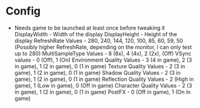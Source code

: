 # Config
- Needs game to be launched at least once before tweaking it
DisplayWidth - Width of the display
DisplayHeight - Height of the display
RefreshRate Values - 280, 240, 144, 120, 100, 85, 60, 59, 50 (Possibly higher RefreshRate, depending on the monitor, I can only test up to 280)
MultiSampleType Values - 8 (8x), 4 (4x), 2 (2x), (Off)
VSync values - 0 (Off), 1 (On)
Environment Quality Values -  3 (4 in game), 2 (3 in game), 1 (2 in game), 0 (1 in game)
Texture Quality Values - 2 (3 in game), 1 (2 in game), 0 (1 in game)
Shadow Quality Values - 2 (3 in game), 1 (2 in game), 0 (1 in game)
Reflection Quality Values - 2 (High in game), 1 (Low in game), 0 (Off in game)
Character Quality Values - 2 (3 in game), 1 (2 in game), 0 (1 in game)
PostFX - 0 (Off in game), 1 (On in game)